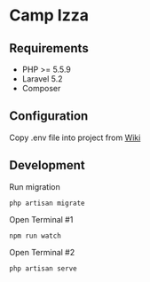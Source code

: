 # Camp Izza

## Requirements
- PHP >= 5.5.9
- Laravel 5.2
- Composer

## Configuration
Copy .env file into project from [Wiki](https://github.com/meow-at-vincent/CampIzza/wiki/Configuration)

## Development
Run migration
```
php artisan migrate
```

Open Terminal #1
```
npm run watch
```

Open Terminal #2
```
php artisan serve
```
